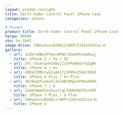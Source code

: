 ```yaml
---
layout: produk-casinghp
title: Darth Vader Control Panel iPhone Case
categories: iphone

# Produk
product-title: Darth Vader Control Panel iPhone Case
harga: 90000
sku: hn-3445
image-drive: 19WswtuznB26Wj2l8RPr5J01sU2SCLe-H
gallery:
  - url: 1n5b7a0Bn2PVuhcNPNCrd3A99hz4aNuqj
    title: iPhone 5 / 5s / SE
  - url: 1Pc-t6xkVanH3XNyjZsUFRwN56n7qZgMn
    title: iPhone 6 / 6s
  - url: 1RBxFIMNsnykIuA4ifz3F8NvZSbGCI9kX
    title: iPhone 6 Plus / 6s Plus
  - url: 1RJ9ng2CuxawFlx6iHBYHMgvkP9bo90Xb
    title: iPhone 7 / 8
  - url: 1XGWjNAmdnxoXsstcqLT6DDS967RsrEMT
    title: iPhone 7 Plus / 8 Plus
  - url: 19WswtuznB26Wj2l8RPr5J01sU2SCLe-H
    title: iPhone X
---
```

